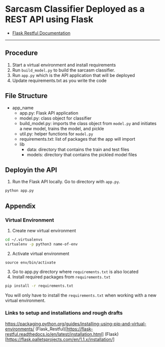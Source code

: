 # Sarcasm Classifier Deployed as a REST API using Flask

* [Flask Restful Documentation]()
___

## Procedure
1. Start a virtual environment and install requirements
2. Run `build_model.py` to build the sarcasm classifier.
3. Run `app.py` which is the API application that will be deployed
4. Update requirements.txt as you write the code


## File Structure
* app_name
  * app.py: Flask API application
  * model.py: class object for classifier
  * build_model.py: imports the class object from `model.py` and initiates a new model, trains the model, and pickle
  * util.py: helper functions for `model.py`
  * requirements.txt: list of packages that the app will import
  * lib
      * data: directory that contains the train and test files
      * models: directory that contains the pickled model files


## Deployin the API
1. Run the Flask API locally. Go to directory with `app.py`.

```bash
python app.py
```

## Appendix

### Virtual Environment
1. Create new virtual environment
```bash
cd ~/.virtualenvs
virtualenv -p python3 name-of-env
```
2. Activate virtual environment
```
source env/bin/activate
```
3. Go to app.py directory where `requirements.txt` is also located
4. Install required packages from `requirements.txt`
```bash
pip install -r requirements.txt
```
You will only have to install the `requirements.txt` when working with a new virtual environment.
### Links to setup and installations and rough drafts
https://packaging.python.org/guides/installing-using-pip-and-virtual-environments/
(Flask_Restful)[https://flask-restful.readthedocs.io/en/latest/installation.html]
(Flask)[https://flask.palletsprojects.com/en/1.1.x/installation/]
